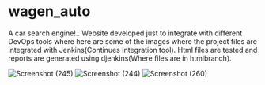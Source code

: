 # wagen_auto
A car search engine!..
Website developed just to integrate with different DevOps tools where here are some of the images where the project files are integrated with Jenkins(Continues Integration tool). Html files are tested and reports are generated using djenkins(Where files are in htmlbranch).

![Screenshot (245)](https://user-images.githubusercontent.com/94606073/223622437-a25fb4f6-96bd-4a47-9985-85e2f349bc8b.png)
![Screenshot (244)](https://user-images.githubusercontent.com/94606073/223622467-9377cb64-596c-4dd1-9916-905096d59347.png)
![Screenshot (260)](https://user-images.githubusercontent.com/94606073/223622492-437adacc-8b35-4721-a301-92e4f7653bb6.png)

